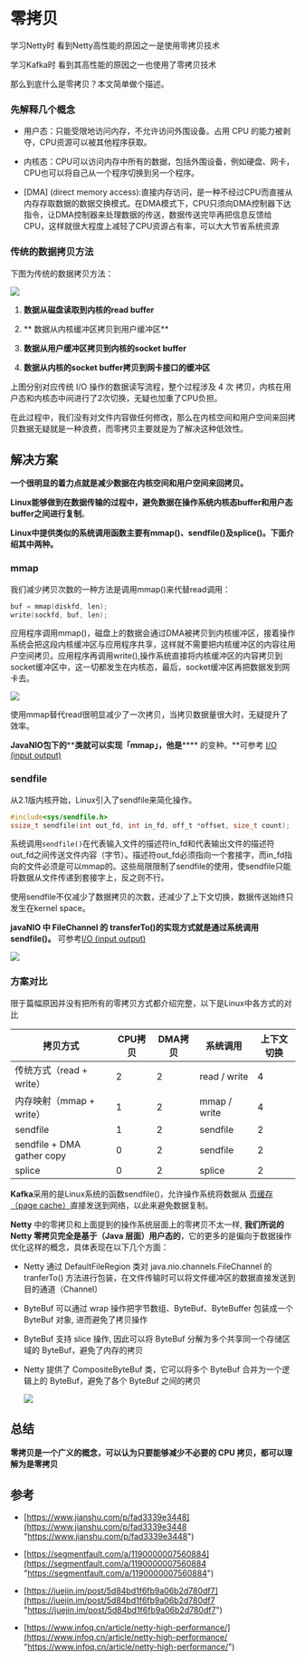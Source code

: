 # 零拷贝

学习Netty时 看到Netty高性能的原因之一是使用零拷贝技术

学习Kafka时 看到其高性能的原因之一也使用了零拷贝技术 &#x20;

那么到底什么是零拷贝？本文简单做个描述。

### 先解释几个概念

*   用户态：只能受限地访问内存，不允许访问外围设备。占用 CPU 的能力被剥夺，CPU资源可以被其他程序获取。

*   内核态：CPU可以访问内存中所有的数据，包括外围设备，例如硬盘、网卡，CPU也可以将自己从一个程序切换到另一个程序。

*   [DMA] (direct memory access):直接内存访问，是一种不经过CPU而直接从内存存取数据的数据交换模式。在DMA模式下，CPU只须向DMA控制器下达指令，让DMA控制器来处理数据的传送，数据传送完毕再把信息反馈给CPU，这样就很大程度上减轻了CPU资源占有率，可以大大节省系统资源&#x20;

### 传统的数据拷贝方法

下图为传统的数据拷贝方法：

![](https://mmbiz.qpic.cn/mmbiz/YZibCWq4rxDibszwsziafVN9CP4fmrUYRvV2lfWiaIhB5O7TfSjgzvGp5pfyBm1icxWfVweicuiceqTNMzyibUneaVCygg/640?wx_fmt=other\&wxfrom=5\&wx_lazy=1\&wx_co=1)

1.  **数据从磁盘读取到内核的read buffer**

2.  \*\* 数据从内核缓冲区拷贝到用户缓冲区\*\*

3.  **数据从用户缓冲区拷贝到内核的socket buffer**

4.  **数据从内核的socket buffer拷贝到网卡接口的缓冲区**

上图分别对应传统 I/O 操作的数据读写流程，整个过程涉及 4 次 拷贝，内核在用户态和内核态中间进行了2次切换，无疑也加重了CPU负担。 &#x20;

在此过程中，我们没有对文件内容做任何修改，那么在内核空间和用户空间来回拷贝数据无疑就是一种浪费，而零拷贝主要就是为了解决这种低效性。 &#x20;

## 解决方案

**一个很明显的着力点就是减少数据在内核空间和用户空间来回拷贝。**

**Linux能够做到在数据传输的过程中，避免数据在操作系统内核态buffer和用户态buffer之间进行复制**。

**Linux中提供类似的系统调用函数主要有mmap()、sendfile()及splice()。下面介绍其中两种。**

### mmap

我们减少拷贝次数的一种方法是调用mmap()来代替read调用：

```c
buf = mmap(diskfd, len);
write(sockfd, buf, len);
```

应用程序调用mmap()，磁盘上的数据会通过DMA被拷贝到内核缓冲区，接着操作系统会把这段内核缓冲区与应用程序共享，这样就不需要把内核缓冲区的内容往用户空间拷贝。应用程序再调用write(),操作系统直接将内核缓冲区的内容拷贝到socket缓冲区中，这一切都发生在内核态，最后，socket缓冲区再把数据发到网卡去。

![](https://mmbiz.qpic.cn/mmbiz/YZibCWq4rxDibszwsziafVN9CP4fmrUYRvV7hb2yvst7iaAEwKUgL2Kyr3xMjOYreV0zibiaKkjv7mzPeBsWtqBbxqVA/640?wx_fmt=other\&wxfrom=5\&wx_lazy=1\&wx_co=1)

使用mmap替代read很明显减少了一次拷贝，当拷贝数据量很大时，无疑提升了效率。

**JavaNIO包下的**\*\*****类就可以实现「mmap」，他是****\*\*\*\* 的变种。\*\*可参考 [I/O (input output)](<../../../JAVA 技术栈/I-O (input output)/I-O (input output).md> "I/O (input output)")

### sendfile

从2.1版内核开始，Linux引入了sendfile来简化操作。

```c
#include<sys/sendfile.h>
ssize_t sendfile(int out_fd, int in_fd, off_t *offset, size_t count);
```

系统调用`sendfile()`在代表输入文件的描述符in\_fd和代表输出文件的描述符out\_fd之间传送文件内容（字节）。描述符out\_fd必须指向一个套接字，而in\_fd指向的文件必须是可以mmap的。这些局限限制了sendfile的使用，使sendfile只能将数据从文件传递到套接字上，反之则不行。 &#x20;

使用sendfile不仅减少了数据拷贝的次数，还减少了上下文切换，数据传送始终只发生在kernel space。

**javaNIO 中 FileChannel 的 transferTo()的实现方式就是通过系统调用sendfile()。** 可参考[I/O (input output)](<../../../JAVA 技术栈/I-O (input output)/I-O (input output).md> "I/O (input output)")

![](https://mmbiz.qpic.cn/mmbiz/YZibCWq4rxDibszwsziafVN9CP4fmrUYRvVOxNBp1kiaNltsjQzsibVcxD0l3xGrFLt9UJTYAibA2ZdZmOJ4qO7H15CA/640?wx_fmt=other\&wxfrom=5\&wx_lazy=1\&wx_co=1)

### 方案对比

限于篇幅原因并没有把所有的零拷贝方式都介绍完整，以下是Linux中各方式的对比

| 拷贝方式                       | CPU拷贝 | DMA拷贝 | 系统调用         | 上下文切换 |
| -------------------------- | ----- | ----- | ------------ | ----- |
| 传统方式（read + write）         | 2     | 2     | read / write | 4     |
| 内存映射（mmap + write）         | 1     | 2     | mmap / write | 4     |
| sendfile                   | 1     | 2     | sendfile     | 2     |
| sendfile + DMA gather copy | 0     | 2     | sendfile     | 2     |
| splice                     | 0     | 2     | splice       | 2     |

**Kafka**采用的是Linux系统的函数sendfile()，允许操作系统将数据从  [页缓存（page cache）](<../页缓存（page cache）/页缓存（page cache）.md> "页缓存（page cache）")直接发送到网络，以此来避免数据复制。

**Netty** 中的零拷贝和上面提到的操作系统层面上的零拷贝不太一样, **我们所说的 Netty 零拷贝完全是基于（Java 层面）用户态的**，它的更多的是偏向于数据操作优化这样的概念，具体表现在以下几个方面：

*   Netty 通过 DefaultFileRegion 类对 java.nio.channels.FileChannel 的 tranferTo() 方法进行包装，在文件传输时可以将文件缓冲区的数据直接发送到目的通道（Channel）

*   ByteBuf 可以通过 wrap 操作把字节数组、ByteBuf、ByteBuffer 包装成一个 ByteBuf 对象, 进而避免了拷贝操作

*   ByteBuf 支持 slice 操作, 因此可以将 ByteBuf 分解为多个共享同一个存储区域的 ByteBuf，避免了内存的拷贝

*   Netty 提供了 CompositeByteBuf 类，它可以将多个 ByteBuf 合并为一个逻辑上的 ByteBuf，避免了各个 ByteBuf 之间的拷贝

    ![](https://mmbiz.qpic.cn/mmbiz_png/YZibCWq4rxDibszwsziafVN9CP4fmrUYRvVKHS94L80E2kkbjib78ARVVpWibCM03JicSU4zCzayaz2vhAbHOtFowGHQ/640?wx_fmt=png\&wxfrom=5\&wx_lazy=1\&wx_co=1)

## 总结

**零拷贝是一个广义的概念，可以认为只要能够减少不必要的 CPU 拷贝，都可以理解为是零拷贝**

## 参考&#x20;

*   [https://www.jianshu.com/p/fad3339e3448](https://www.jianshu.com/p/fad3339e3448 "https://www.jianshu.com/p/fad3339e3448")

*   [https://segmentfault.com/a/1190000007560884](https://segmentfault.com/a/1190000007560884 "https://segmentfault.com/a/1190000007560884")

*   [https://juejin.im/post/5d84bd1f6fb9a06b2d780df7](https://juejin.im/post/5d84bd1f6fb9a06b2d780df7 "https://juejin.im/post/5d84bd1f6fb9a06b2d780df7")

*   [https://www.infoq.cn/article/netty-high-performance/](https://www.infoq.cn/article/netty-high-performance/ "https://www.infoq.cn/article/netty-high-performance/")
